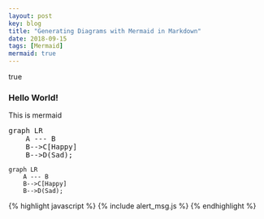```yaml
---
layout: post
key: blog
title: "Generating Diagrams with Mermaid in Markdown"
date: 2018-09-15
tags: [Mermaid]
mermaid: true
---
```


<mermaid>true</mermaid>

### Hello World!

This is mermaid
<pre class="mermaid">
graph LR
    A --- B
    B-->C[Happy]
    B-->D(Sad);
</pre>

```mermaid
graph LR
    A --- B
    B-->C[Happy]
    B-->D(Sad);
```

{% highlight javascript %}
{% include alert_msg.js %}
{% endhighlight %}
